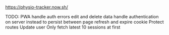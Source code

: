 https://physio-tracker.now.sh/

TODO:
PWA
handle auth errors
edit and delete data
handle authentication on server instead to persist between page refresh and expire cookie
Protect routes 
Update user
Only fetch latest 10 sessions at first